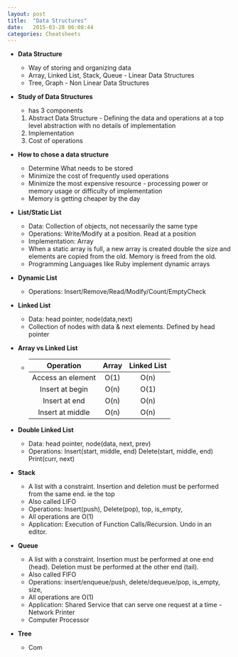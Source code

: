 ```yaml
---
layout: post
title:  "Data Structures"
date:   2015-03-28 06:08:44
categories: Cheatsheets
---
```


* __Data Structure__
  * Way of storing and organizing data
  * Array, Linked List, Stack, Queue - Linear Data Structures
  * Tree, Graph - Non Linear Data Structures

* __Study of Data Structures__
  * has 3 components
  1. Abstract Data Structure - Defining the data and operations at a top level abstraction with no details of implementation
  2. Implementation
  3. Cost of operations

* __How to chose a data structure__
  * Determine What needs to be stored
  * Minimize the cost of frequently used operations
  * Minimize the most expensive resource - processing power or memory usage or difficulty of implementation
  * Memory is getting cheaper by the day

* __List/Static List__
  * Data: Collection of objects, not necessarily the same type
  * Operations: Write/Modify at a position. Read at a position
  * Implementation: Array
  * When a static array is full, a new array is created double the size and elements are copied from the old. Memory is freed from the old.
  * Programming Languages like Ruby implement dynamic arrays

* __Dynamic List__
  * Operations: Insert/Remove/Read/Modify/Count/EmptyCheck

* __Linked List__
  * Data: head pointer, node(data,next)
  * Collection of nodes with data & next elements. Defined by head pointer

* __Array vs Linked List__
  * | Operation          |        Array          |    Linked List      |
    |:------------------:|:---------------------:|:-------------------:|
    | Access an element  |        O(1)           |     O(n)            |
    | Insert at begin    |        O(n)           |     O(1)            |
    | Insert at end      |        O(n)           |     O(n)            |
    | Insert at middle   |        O(n)           |     O(n)            |

* __Double Linked List__
  * Data: head pointer, node(data, next, prev)
  * Operations: Insert(start, middle, end) Delete(start, middle, end) Print(curr, next)

* __Stack__
  * A list with a constraint. Insertion and deletion must be performed from the same end. ie the top
  * Also called LIFO
  * Operations: Insert(push), Delete(pop), top, is_empty, 
  * All operations are O(1)
  * Application: Execution of Function Calls/Recursion. Undo in an editor.

* __Queue__
  * A list with a constraint. Insertion must be performed at one end (head). Deletion must be performed at the other end (tail).
  * Also called FIFO
  * Operations: insert/enqueue/push, delete/dequeue/pop, is_empty, size, 
  * All operations are O(1)
  * Application: Shared Service that can serve one request at a time - Network Printer
  * Computer Processor

* __Tree__
  * Com